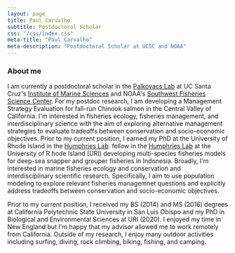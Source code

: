 ```yaml
---
layout: page
title: Paul Carvalho
subtitle: Postdoctoral Scholar
css: "/css/index.css"
meta-title: "Paul Carvalho"
meta-description: "Postdoctoral Scholar at UCSC and NOAA"
---
```


### About me

I am currently a postdoctoral scholar in the [Palkovacs Lab](https://palkovacs.eeb.ucsc.edu/) at UC Santa Cruz's [Institute of Marine Sciences](https://ims.ucsc.edu/) and NOAA's [Southwest Fisheries Science Center](https://www.fisheries.noaa.gov/about/southwest-fisheries-science-center). For my postdoc research, I am developing a Management Strategy Evaluation for fall-run Chinook salmon in the Central Valley of California. I'm interested in fisheries ecology, fisheries management, and interdisciplinary science with the aim of exploring alternative management strategies to evaluate tradeoffs between conservation and socio-economic objectives. Prior to my current position, I earned my PhD at the University of Rhode Island in the [Humphries Lab](http://ahumphrieslab.com/).
fellow in the [Humphries Lab](http://ahumphrieslab.com/) at the University of R hode Island (URI) developing multi-species fisheries models for deep-sea snapper and grouper fisheries in Indonesia. Broadly, I'm interested in marine fisheries ecology and conservation and interdisciplinary scientific research. Specifically, I aim to use population modeling to explore relevant fisheries managemnet questions and explicitly address tradeoffs between conservation and socio-economic objectives.

Prior to my current position, I received my BS (2014) and MS (2016) degrees at California Polytechnic State University in San Luis Obispo and my PhD in Biological and Environmental Sciences at URI (2020). I enjoyed my time in New England but I'm happy that my advisor allowed me to work remotely from California. Outside of my research, I enjoy many outdoor activities including surfing, diving, rock climbing, biking, fishing, and camping.

